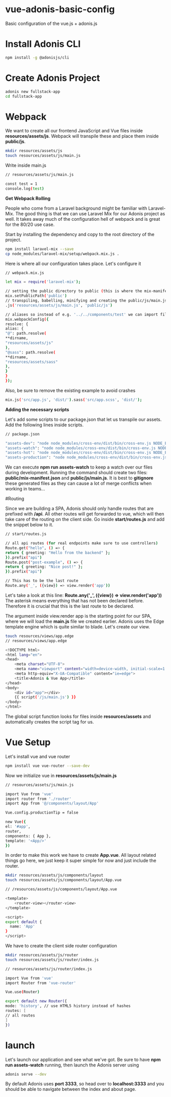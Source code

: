 # vue-adonis-basic-config

Basic configuration of the vue.js + adonis.js

# Install Adonis CLI

```bash
npm install -g @adonisjs/cli
```

# Create Adonis Project

```bash
adonis new fullstack-app
cd fullstack-app
```

# Webpack

We want to create all our frontend JavaScript and Vue files inside **resources/assets/js**. Webpack will transpile these and place them inside **public/js**.

```bash
mkdir resources/assets/js
touch resources/assets/js/main.js
```

Write inside main.js

```bash
// resources/assets/js/main.js

const test = 1
console.log(test)
```

**Get Webpack Rolling**

People who come from a Laravel background might be familiar with Laravel-Mix. The good thing is that we can use Laravel Mix for our Adonis project as well. It takes away much of the configuration hell of webpack and is great for the 80/20 use case.

Start by installing the dependency and copy to the root directory of the project.

```bash
npm install laravel-mix --save
cp node_modules/laravel-mix/setup/webpack.mix.js .
```

Here is where all our configuration takes place. Let's configure it

```bash
// webpack.mix.js

let mix = require('laravel-mix');

// setting the public directory to public (this is where the mix-manifest.json gets created)
mix.setPublicPath('public')
// transpiling, babelling, minifying and creating the public/js/main.js out of our assets
.js('resources/assets/js/main.js', 'public/js')

// aliases so instead of e.g. '../../components/test' we can import files like '@/components/test'
mix.webpackConfig({
resolve: {
alias: {
"@": path.resolve(
**dirname,
"resources/assets/js"
),
"@sass": path.resolve(
**dirname,
"resources/assets/sass"
),
}
}
});
```

Also, be sure to remove the existing example to avoid crashes

```bash
mix.js('src/app.js', 'dist/').sass('src/app.scss', 'dist/');
```

**Adding the necessary scripts**

Let's add some scripts to our package.json that let us transpile our assets. Add the following lines inside scripts.

```bash
// package.json

"assets-dev": "node node_modules/cross-env/dist/bin/cross-env.js NODE_ENV=development webpack --progress --hide-modules --config=node_modules/laravel-mix/setup/webpack.config.js",
"assets-watch": "node node_modules/cross-env/dist/bin/cross-env.js NODE_ENV=development webpack --watch --progress --hide-modules --config=node_modules/laravel-mix/setup/webpack.config.js",
"assets-hot": "node node_modules/cross-env/dist/bin/cross-env.js NODE_ENV=development webpack-dev-server --inline --hot --config=node_modules/laravel-mix/setup/webpack.config.js",
"assets-production": "node node_modules/cross-env/dist/bin/cross-env.js NODE_ENV=production webpack --progress --hide-modules --config=node_modules/laravel-mix/setup/webpack.config.js"
```

We can execute **npm run assets-watch** to keep a watch over our files during development. Running the command should create two files: **public/mix-manifest.json** and **public/js/main.js**. It is best to **gitignore** these generated files as they can cause a lot of merge conflicts when working in teams...

#Routing

Since we are building a SPA, Adonis should only handle routes that are prefixed with **/api**. All other routes will get forwarded to vue, which will then take care of the routing on the client side. Go inside **start/routes.js** and add the snippet below to it.

```bash
// start/routes.js

// all api routes (for real endpoints make sure to use controllers)
Route.get("hello", () => {
return { greeting: "Hello from the backend" };
}).prefix("api")
Route.post("post-example", () => {
return { greeting: "Nice post!" };
}).prefix("api")

// This has to be the last route
Route.any('_', ({view}) => view.render('app'))
```

Let's take a look at this line: **Route.any('\_', ({view}) => view.render('app'))** The asterisk means everything that has not been declared before. Therefore it is crucial that this is the last route to be declared.

The argument inside view.render app is the starting point for our SPA, where we will load the **main.js** file we created earlier. Adonis uses the Edge template engine which is quite similar to blade. Let's create our view.

```bash
touch resources/views/app.edge
// resources/views/app.edge
```

```bash
<!DOCTYPE html>
<html lang="en">
<head>
    <meta charset="UTF-8">
    <meta name="viewport" content="width=device-width, initial-scale=1.0">
    <meta http-equiv="X-UA-Compatible" content="ie=edge">
    <title>Adonis & Vue App</title>
</head>
<body>
    <div id="app"></div>
    {{ script('/js/main.js') }}
</body>
</html>
```

The global script function looks for files inside **resources/assets** and automatically creates the script tag for us.

# Vue Setup

Let's install vue and vue router

```bash
npm install vue vue-router --save-dev
```

Now we initialize vue in **resources/assets/js/main.js**

```bash
// resources/assets/js/main.js

import Vue from 'vue'
import router from './router'
import App from '@/components/layout/App'

Vue.config.productionTip = false

new Vue({
el: '#app',
router,
components: { App },
template: '<App/>'
})
```

In order to make this work we have to create **App.vue**. All layout related things go here, we just keep it super simple for now and just include the router.

```bash
mkdir resources/assets/js/components/layout
touch resources/assets/js/components/layout/App.vue
```

```bash
// /resources/assets/js/components/layout/App.vue

<template>
    <router-view></router-view>
</template>

<script>
export default {
  name: 'App'
}
</script>
```

We have to create the client side router configuration

```bash
mkdir resources/assets/js/router
touch resources/assets/js/router/index.js
```

```bash
// resources/assets/js/router/index.js

import Vue from 'vue'
import Router from 'vue-router'

Vue.use(Router)

export default new Router({
mode: 'history', // use HTML5 history instead of hashes
routes: [
// all routes
]
})
```

# launch

Let's launch our application and see what we've got. Be sure to have **npm run assets-watch** running, then launch the Adonis server using

```bash
adonis serve --dev
```

By default Adonis uses **port 3333**, so head over to **localhost:3333** and you should be able to navigate between the index and about page.
